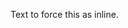 Text to force this as inline.
<docs-pill href="#pill-row" title="동일한 페이지"/>
<docs-pill href="http://angular.dev" title="외부 페이지"/>
<docs-pill href="./this-other-page" title="다른 페이지"/>